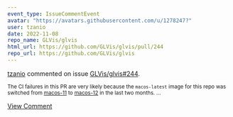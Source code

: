 ```yaml
---
event_type: IssueCommentEvent
avatar: "https://avatars.githubusercontent.com/u/1278247?"
user: tzanio
date: 2022-11-08
repo_name: GLVis/glvis
html_url: https://github.com/GLVis/glvis/pull/244
repo_url: https://github.com/GLVis/glvis
---
```


<a href='https://github.com/tzanio' target='_blank'>tzanio</a> commented on issue <a href='https://github.com/GLVis/glvis/pull/244' target='_blank'>GLVis/glvis#244</a>.

<small>The CI failures in this PR are very likely because the `macos-latest` image for this repo was switched from [macos-11](https://github.com/GLVis/glvis/actions/runs/3011778060/jobs/4839201813#step:1:8) to [macos-12](https://github.com/GLVis/glvis/actions/runs/3282293609/jobs/5700530122#step:1:8) in the last two months....</small>

<a href='https://github.com/GLVis/glvis/pull/244' target='_blank'>View Comment</a>